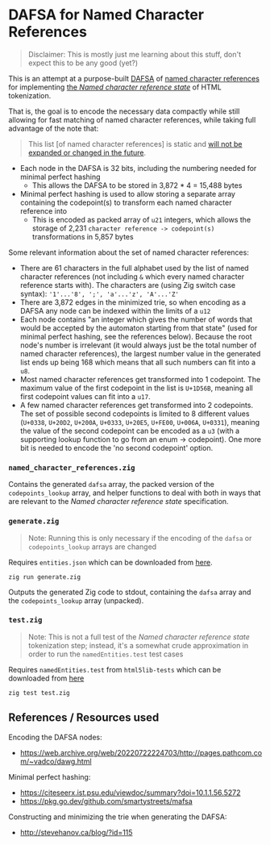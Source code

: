 # DAFSA for Named Character References

> Disclaimer: This is mostly just me learning about this stuff, don't expect this to be any good (yet?)

This is an attempt at a purpose-built [DAFSA](https://en.wikipedia.org/wiki/Deterministic_acyclic_finite_state_automaton) of [named character references](https://html.spec.whatwg.org/multipage/named-characters.html#named-character-references) for implementing [the *Named character reference state*](https://html.spec.whatwg.org/multipage/parsing.html#named-character-reference-state) of HTML tokenization. 

That is, the goal is to encode the necessary data compactly while still allowing for fast matching of named character references, while taking full advantage of the note that:

> This list [of named character references] is static and [will not be expanded or changed in the future](https://github.com/whatwg/html/blob/main/FAQ.md#html-should-add-more-named-character-references).

- Each node in the DAFSA is 32 bits, including the numbering needed for minimal perfect hashing
  + This allows the DAFSA to be stored in 3,872 * 4 = 15,488 bytes
- Minimal perfect hashing is used to allow storing a separate array containing the codepoint(s) to transform each named character reference into
  + This is encoded as packed array of `u21` integers, which allows the storage of 2,231 `character reference -> codepoint(s)` transformations in 5,857 bytes

Some relevant information about the set of named character references:

- There are 61 characters in the full alphabet used by the list of named character references (not including `&` which every named character reference starts with). The characters are (using Zig switch case syntax): `'1'...'8', ';', 'a'...'z', 'A'...'Z'`
- There are 3,872 edges in the minimized trie, so when encoding as a DAFSA any node can be indexed within the limits of a `u12`
- Each node contains "an integer which gives the number of words that would be accepted by the automaton starting from that state" (used for minimal perfect hashing, see the references below). Because the root node's number is irrelevant (it would always just be the total number of named character references), the largest number value in the generated list ends up being 168 which means that all such numbers can fit into a `u8`.
- Most named character references get transformed into 1 codepoint. The maximum value of the first codepoint in the list is `U+1D56B`, meaning all first codepoint values can fit into a `u17`.
- A few named character references get transformed into 2 codepoints. The set of possible second codepoints is limited to 8 different values (`U+0338`, `U+20D2`, `U+200A`, `U+0333`, `U+20E5`, `U+FE00`, `U+006A`, `U+0331`), meaning the value of the second codepoint can be encoded as a `u3` (with a supporting lookup function to go from an enum -> codepoint). One more bit is needed to encode the 'no second codepoint' option.

### `named_character_references.zig`

Contains the generated `dafsa` array, the packed version of the `codepoints_lookup` array, and helper functions to deal with both in ways that are relevant to the *Named character reference state* specification.

### `generate.zig`

> Note: Running this is only necessary if the encoding of the `dafsa` or `codepoints_lookup` arrays are changed

Requires `entities.json` which can be downloaded from [here](https://html.spec.whatwg.org/entities.json).

```
zig run generate.zig
```

Outputs the generated Zig code to stdout, containing the `dafsa` array and the `codepoints_lookup` array (unpacked).

### `test.zig`

> Note: This is not a full test of the *Named character reference state* tokenization step; instead, it's a somewhat crude approximation in order to run the `namedEntities.test` test cases

Requires `namedEntities.test` from `html5lib-tests` which can be downloaded from [here](https://github.com/html5lib/html5lib-tests/blob/master/tokenizer/namedEntities.test)

```
zig test test.zig
```

## References / Resources used

Encoding the DAFSA nodes:
- https://web.archive.org/web/20220722224703/http://pages.pathcom.com/~vadco/dawg.html

Minimal perfect hashing:
- https://citeseerx.ist.psu.edu/viewdoc/summary?doi=10.1.1.56.5272
- https://pkg.go.dev/github.com/smartystreets/mafsa

Constructing and minimizing the trie when generating the DAFSA:
- http://stevehanov.ca/blog/?id=115
